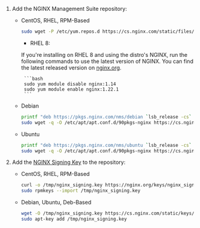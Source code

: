 1. Add the NGINX Management Suite repository:

     - CentOS, RHEL, RPM-Based

          ```bash
          sudo wget -P /etc/yum.repos.d https://cs.nginx.com/static/files/nms.repo
          ```

          - RHEL 8:

          If you're installing on RHEL 8 and using the distro's NGINX, run the following commands to use the latest version of NGINX.
          You can find the latest released version on [nginx.org](https://nginx.org/en/download.html). 

            ```bash
            sudo yum module disable nginx:1.14
            sudo yum module enable nginx:1.22.1
            ```

     - Debian

          ```bash
          printf "deb https://pkgs.nginx.com/nms/debian `lsb_release -cs` nginx-plus\n" | sudo tee /etc/apt/sources.list.d/nms.list
          sudo wget -q -O /etc/apt/apt.conf.d/90pkgs-nginx https://cs.nginx.com/static/files/90pkgs-nginx
          ```

     - Ubuntu

          ```bash
          printf "deb https://pkgs.nginx.com/nms/ubuntu `lsb_release -cs` nginx-plus\n" | sudo tee /etc/apt/sources.list.d/nms.list
          sudo wget -q -O /etc/apt/apt.conf.d/90pkgs-nginx https://cs.nginx.com/static/files/90pkgs-nginx
          ```

1. Add the [NGINX Signing Key](https://nginx.org/keys/nginx_signing.key) to the repository:

     - CentOS, RHEL, RPM-Based

          ```bash
          curl -o /tmp/nginx_signing.key https://nginx.org/keys/nginx_signing.key
          sudo rpmkeys --import /tmp/nginx_signing.key
          ```

     - Debian, Ubuntu, Deb-Based

          ```bash
          wget -O /tmp/nginx_signing.key https://cs.nginx.com/static/keys/nginx_signing.key
          sudo apt-key add /tmp/nginx_signing.key
          ```
